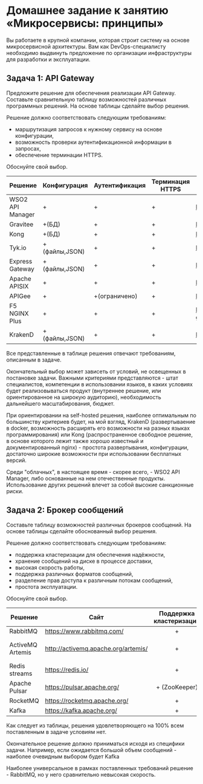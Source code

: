# Домашнее задание к занятию «Микросервисы: принципы»

Вы работаете в крупной компании, которая строит систему на основе микросервисной архитектуры.
Вам как DevOps-специалисту необходимо выдвинуть предложение по организации инфраструктуры для разработки и эксплуатации.

## Задача 1: API Gateway 

Предложите решение для обеспечения реализации API Gateway. Составьте сравнительную таблицу возможностей различных программных решений. На основе таблицы сделайте выбор решения.

Решение должно соответствовать следующим требованиям:
- маршрутизация запросов к нужному сервису на основе конфигурации,
- возможность проверки аутентификационной информации в запросах,
- обеспечение терминации HTTPS.

Обоснуйте свой выбор.

 Решение | Конфигурация  | Аутентификация | Терминация HTTPS | Сайт| Язык       | Лицензия | Санкционные риски |
|---|---------------|---|---|---|------------|---|---|
| WSO2 API Manager | +             | + | + |https://wso2.com/api-manager/|            |Проприетарная| Средние |
| Gravitee | +(БД)         | + | + |https://www.gravitee.io//| LUA        |Проприетарная| Средние |
| Kong | +(БД)         | + | + |https://konghq.com/kong/| LUA        |Apache 2.0| Низкие |
| Tyk.io | +(файлы,JSON) | + | + |https://tyk.io/| GO         |MPL| Средние |
| Express Gateway | +(файлы,JSON) | + | + |https://www.express-gateway.io/| JavaScript |Apache 2.0| Низкие |
| Apache APISIX | +             | + | + |https://apisix.apache.org/| LUA        |Apache 2.0| Низкие |
| APIGee | +             | +(ограничено) | + |https://cloud.google.com/apigee/| JAVA       |Проприетарная| Высокие |
| F5 NGINX Plus | +             | + | + |https://www.nginx.com/products/nginx/api-gateway/| C          |Проприетарная| Высокие |
| KrakenD | +(файлы,JSON) | + | + |https://www.krakend.io/| GO         |Apache 2.0| Низкие |

Все представленные в таблице решения отвечают требованиям, описанным в задаче.

Окончательный выбор может зависеть от условий, не освещенных в постановке задачи. Важными критериями представляются - штат специалистов, компетенции в использовании языков, в каких условиях будет реализовываться продукт (внутреннее решение, или ориентированное на широкую аудиторию), необходимость дальнейшего масштабирования, бюджет.

При ориентировании на self-hosted решения, наиболее оптимальным по большинству критериев будет, на мой взгляд, KrakenD (развертываение в docker, возможность расширять его возможности на разных языках программирования) или Kong (распространенное свободное решение, в основе которого лежит также хорошо известный и документированный nginx) - простота развертывания, конфигурации, достаточно широкие возможности при использовании бесплатных версий.

Среди "облачных", в настоящее время - скорее всего, - WSO2 API Manager, либо основанные на нем отечественные продукты. Использование других решений влечет за собой высокие санкционные риски.

## Задача 2: Брокер сообщений

Составьте таблицу возможностей различных брокеров сообщений. На основе таблицы сделайте обоснованный выбор решения.

Решение должно соответствовать следующим требованиям:
- поддержка кластеризации для обеспечения надёжности,
- хранение сообщений на диске в процессе доставки,
- высокая скорость работы,
- поддержка различных форматов сообщений,
- разделение прав доступа к различным потокам сообщений,
- простота эксплуатации.

Обоснуйте свой выбор.

|Решение               | Сайт                            | Поддержка кластеризации | Хранение на диске |    Скорость     | Форматы сообщений | Разделение прав |    Простота конфигурации     |
|--------------------------|------------------------------------|:-----------------------:|:-----------------:|:---------------:|:-----------------:|:---------------:|:----------------------------:|
| RabbitMQ                 | https://www.rabbitmq.com/          |            +            |         +         |    Медленно     |         +         |        +        |              +               |
| ActiveMQ Artemis         | http://activemq.apache.org/artemis/ |            +            |         +         | Быстрее средней |         +         |        +        | Может представлять сложность |
| Redis streams            | https://redis.io/                  |            +            |         +         |     Быстрая     |         +         |        -        |              +               |
| Apache Pulsar            | https://pulsar.apache.org/         |      + (ZooKeeper)      |  + (BookKeeper)   |      Быстрая       |         +         |        +        |              -               |
| RocketMQ                 | https://rocketmq.apache.org/       |            +            |         +         |      Быстрая       |         +         |        +        |              -               |
| Kafka                    | https://kafka.apache.org/          |            +            |         +         |    Быстрая    |         +         |        +        |              -               |

Как следует из таблицы, решения удовлетворяющего на 100% всем поставленным в задаче условиям нет.

Окончательное решение должно приниматься исходя из специфики задачи. Например, если ожидается большой объем сообщений - наиболее очевидным выбором будет Kafka

Наиболее универсальное в рамках поставленных требований решение - RabbitMQ, но у него сравнительно невысокая скорость.